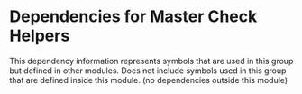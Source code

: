 
# Dependencies for Master Check Helpers
This dependency information represents symbols that are used in this group but defined in other modules.  Does not include symbols used in this group that are defined inside this module.
(no dependencies outside this module)
